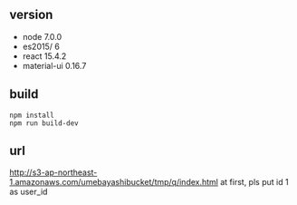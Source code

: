 ## version
* node 7.0.0
* es2015/ 6
* react 15.4.2
* material-ui 0.16.7

## build
```
npm install
npm run build-dev
```

## url
http://s3-ap-northeast-1.amazonaws.com/umebayashibucket/tmp/q/index.html
at first, pls put id 1 as user_id
